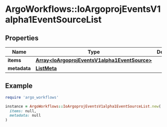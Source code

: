 # ArgoWorkflows::IoArgoprojEventsV1alpha1EventSourceList

## Properties

| Name | Type | Description | Notes |
| ---- | ---- | ----------- | ----- |
| **items** | [**Array&lt;IoArgoprojEventsV1alpha1EventSource&gt;**](IoArgoprojEventsV1alpha1EventSource.md) |  | [optional] |
| **metadata** | [**ListMeta**](ListMeta.md) |  | [optional] |

## Example

```ruby
require 'argo_workflows'

instance = ArgoWorkflows::IoArgoprojEventsV1alpha1EventSourceList.new(
  items: null,
  metadata: null
)
```

